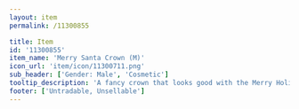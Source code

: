 ```yaml
---
layout: item
permalink: /11300855

title: Item
id: '11300855'
item_name: 'Merry Santa Crown (M)'
icon_url: 'item/icon/11300711.png'
sub_header: ['Gender: Male', 'Cosmetic']
tooltip_description: 'A fancy crown that looks good with the Merry Holiday outfit.'
footer: ['Untradable, Unsellable']
---
```

